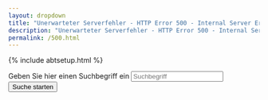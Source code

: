 ```yaml
---
layout: dropdown
title: "Unerwarteter Serverfehler - HTTP Error 500 - Internal Server Error"
description: "Unerwarteter Serverfehler - HTTP Error 500 - Internal Server Error"
permalink: /500.html
---
```

{% include abtsetup.html %}

<form role="form">
  <div class="form-group">
    <label for="st-search-input">Geben Sie hier einen Suchbegriff ein</label>
    <input type="text" class="form-control input-lg" id="st-search-input" placeholder="Suchbegriff">
  </div>
  <button type="submit" class="btn btn-default">Suche starten</button>
</form>


<script type="text/javascript">
var Swiftype = window.Swiftype || {};
  (function() {
    Swiftype.key = 'AdFZdfFB9Q6usyXX2k2o';

    /** DO NOT EDIT BELOW THIS LINE **/
    var script = document.createElement('script'); script.type = 'text/javascript'; script.async = true;
    script.src = "//s.swiftypecdn.com/embed.js";
    var entry = document.getElementsByTagName('script')[0];
    entry.parentNode.insertBefore(script, entry);
  }());
</script>